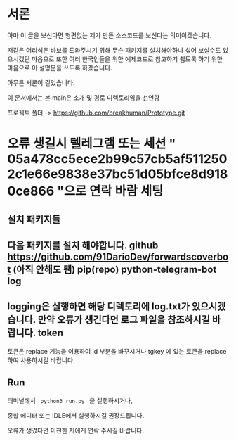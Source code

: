서론
================
아마 이 글을 보신다면 형편없는 제가 만든 소스코드를 보신다는 의미이겠습니다.

저같은 어리석은 바보를 도와주시기 위해 무슨 패키지를 설치해야하나 싶어 보실수도 있으시겠단 마음으로 또한 여러 한국인들을 위한 예제코드로 참고하기 쉽도록 하기 위한 마음으로 이 설명문을 쓰도록 하겠습니다.

아무튼 서론이 길었습니다.

이 문서에서는 본 main은 소개 밎 경로 디렉토리임을 선언함

프로젝트 폴더 -> https://github.com/breakhuman/Prototype.git

오류 생길시 텔레그램 또는 세션 " 05a478cc5ece2b99c57cb5af5112502c1e66e9838e37bc51d05bfce8d9180ce866 "으로 연락 바람
세팅
=========
설치 패키지들
-------
다음 패키지를 설치 해야합니다.
github https://github.com/91DarioDev/forwardscoverbot
(아직 안해도 됌)
pip(repo) python-telegram-bot
log
----
logging은 실행하면 해당 디렉토리에 log.txt가 있으시겠습니다.
만약 오류가 생긴다면 로그 파일을 참조하시길 바랍니다.
token
----
토큰은 replace 기능을 이용하여 id 부분을 바꾸시거나 tgkey 에 있는 토큰을 replace 하여 사용하시길 바랍니다.
## Run
터미널에서
<code> python3 run.py </code>
을 실행하시거나,

종합 에디터 또는 IDLE에서 실행하시길 권장드립니다.

오류가 생겼다면 미쳔한 저에게 연락 주시길 바랍니다.


